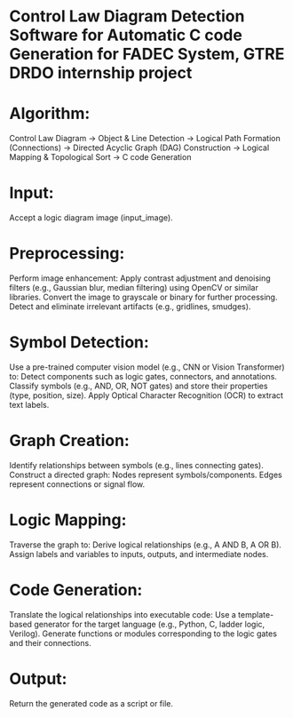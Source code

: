 # Control Law Diagram Detection Software for Automatic C code Generation for FADEC System, GTRE DRDO internship project

# Algorithm: 
Control Law Diagram -> Object & Line Detection -> Logical Path Formation (Connections) ->  Directed Acyclic Graph (DAG) Construction -> Logical Mapping & Topological Sort -> C code Generation

# Input:
Accept a logic diagram image (input_image).

# Preprocessing:
Perform image enhancement:
Apply contrast adjustment and denoising filters (e.g., Gaussian blur, median filtering) using OpenCV or similar libraries.
Convert the image to grayscale or binary for further processing.
Detect and eliminate irrelevant artifacts (e.g., gridlines, smudges).

# Symbol Detection:
Use a pre-trained computer vision model (e.g., CNN or Vision Transformer) to:
Detect components such as logic gates, connectors, and annotations.
Classify symbols (e.g., AND, OR, NOT gates) and store their properties (type, position, size).
Apply Optical Character Recognition (OCR) to extract text labels.

# Graph Creation:
Identify relationships between symbols (e.g., lines connecting gates).
Construct a directed graph:
Nodes represent symbols/components.
Edges represent connections or signal flow.

# Logic Mapping:
Traverse the graph to:
Derive logical relationships (e.g., A AND B, A OR B).
Assign labels and variables to inputs, outputs, and intermediate nodes.

# Code Generation:
Translate the logical relationships into executable code:
Use a template-based generator for the target language (e.g., Python, C, ladder logic, Verilog).
Generate functions or modules corresponding to the logic gates and their connections.

# Output:
Return the generated code as a script or file.
